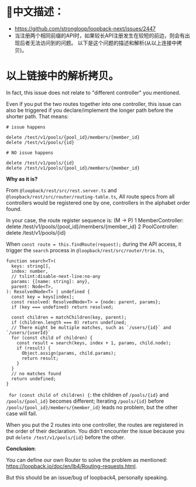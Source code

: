 # 中文描述：
 * https://github.com/strongloop/loopback-next/issues/2447
 * 当注册两个相同前缀的API时，如果较长API注册发生在较短的前边，则会有出现后者无法访问到的问题。
 以下是这个问题的描述和解析(从以上连接中拷贝)。

# 以上链接中的解析拷贝。

In fact, this issue does not relate to "different controller" you mentioned.

Even if you put the two routes together into one controller, this issue can also be triggered if you declare/implement the longer path before the shorter path. That means:

```
# issue happens

delete /test/v1/pools/{pool_id}/members/{member_id}
delete /test/v1/pools/{id}
```

```
# NO issue happens

delete /test/v1/pools/{id}
delete /test/v1/pools/{pool_id}/members/{member_id}
```

**Why as it is?**

From `@loopback/rest/src/rest.server.ts` and `@loopback/rest/src/router/routing-table.ts`, All route specs from all controllers would be registered one by one, controllers in the alphabet order found.

In your case, the route register sequence is: (M -> P)
1 MemberController: delete /test/v1/pools/{pool_id}/members/{member_id}
2 PoolController: delete /test/v1/pools/{id}

When `const route = this.findRoute(request);` during the API access, it trigger the `search` process in `@loopback/rest/src/router/trie.ts`,

```
function search<T>(
  keys: string[],
  index: number,
  // tslint:disable-next-line:no-any
  params: {[name: string]: any},
  parent: Node<T>,
): ResolvedNode<T> | undefined {
  const key = keys[index];
  const resolved: ResolvedNode<T> = {node: parent, params};
  if (key === undefined) return resolved;

  const children = matchChildren(key, parent);
  if (children.length === 0) return undefined;
  // There might be multiple matches, such as `/users/{id}` and `/users/{userId}`
  for (const child of children) {
    const result = search(keys, index + 1, params, child.node);
    if (result) {
      Object.assign(params, child.params);
      return result;
    }
  }
  // no matches found
  return undefined;
}
```

` for (const child of children) {`: the children of `/pools/{id}` and `/pools/{pool_id}` becomes different;
Iterating `/pools/{id}` before `/pools/{pool_id}/members/{member_id}` leads no problem, but the other case will fail.

When you put the 2 routes into one controller, the routes are registered in the order of their declaration. You didn't encounter the issue because you put `delete /test/v1/pools/{id}` before the other.

**Conclusion**:

You can define our own Router to solve the problem as mentioned: https://loopback.io/doc/en/lb4/Routing-requests.html.

But this should be an issue/bug of loopback4, personally speaking.
